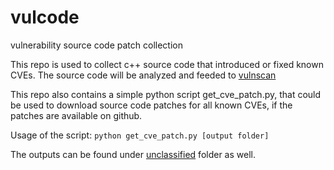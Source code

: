 # vulcode
vulnerability source code patch collection

This repo is used to collect c++ source code that introduced or fixed known CVEs. The source code will be analyzed and feeded to [vulnscan](http://vulnscan.us)

This repo also contains a simple python script get_cve_patch.py, that could be used to download source code patches for all known CVEs, if the patches are available on github.

Usage of the script:
`python get_cve_patch.py [output folder]`

The outputs can be found under [unclassified](unclassified) folder as well.